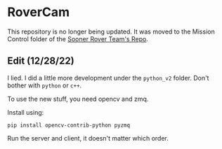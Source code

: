 # RoverCam

This repository is no longer being updated. It was moved to the Mission Control folder of the [Sooner Rover Team's Repo](https://github.com/bentonsmith8/SoonerRoverTeamV).

## Edit (12/28/22)

I lied. I did a little more development under the `python_v2` folder. Don't bother with `python` or `c++`.

To use the new stuff, you need opencv and zmq.

Install using:

```pip
pip install opencv-contrib-python pyzmq
```

Run the server and client, it doesn't matter which order.


